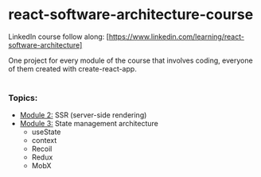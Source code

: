 # react-software-architecture-course
LinkedIn course follow along:
[https://www.linkedin.com/learning/react-software-architecture]

One project for every module of the course that involves coding, everyone of them created with create-react-app. 
</br>
</br>
### Topics:
- <ins>Module 2:</ins> SSR (server-side rendering)
- <ins>Module 3:</ins> State management architecture 
  - useState
  - context
  - Recoil
  - Redux
  - MobX
